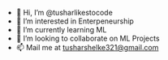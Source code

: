 - 👋 Hi, I’m @tusharlikestocode
- 👀 I’m interested in Enterpeneurship
- 🌱 I’m currently learning ML
- 💞️ I’m looking to collaborate on ML Projects
- 📫 Mail me at tusharshelke321@gmail.com

<!---
tusharlikestocode/tusharlikestocode is a ✨ special ✨ repository because its `README.md` (this file) appears on your GitHub profile.
You can click the Preview link to take a look at your changes.
--->
